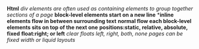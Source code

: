 **Html**
*div elements are often used as containing elements to group together sections of a page*
**block-level elements start on a new line**
***inline elements flow in between surrounding text**
**normal flow each block-level elements sits on top of the next one**
**positions:static, relative, absolute, fixed**
**float:right; or left**
*clear floats left, right, both, none*
*pages can be fixed width or liquid layouts*